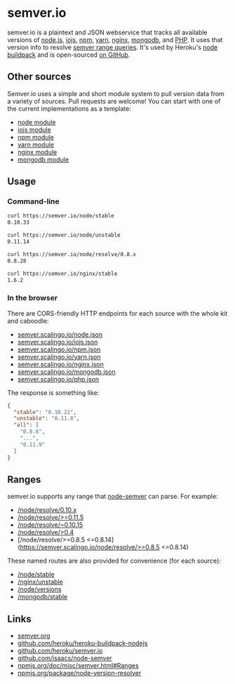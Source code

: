 # semver.io

semver.io is a plaintext and JSON webservice
that tracks all available versions of
[node.js](/node/versions),
[iojs](/iojs/versions),
[npm](/npm/versions),
[yarn](/yarn/versions),
[nginx](/nginx/versions),
[mongodb](/mongodb/versions),
and [PHP](/php/versions).
It uses that version info to resolve
[semver range queries](https://npmjs.org/doc/misc/semver.html#Ranges).
It's used by Heroku's
[node buildpack](https://github.com/heroku/heroku-buildpack-nodejs/blob/5754e60de7b8472d5070c9b713a898d353845c68/bin/compile#L18-22)
and is open-sourced [on GitHub](https://github.com/heroku/semver.io).

## Other sources

Semver.io uses a simple and short module system to pull version data from a variety of sources.
Pull requests are welcome!
You can start with one of the current implementations as a template:

- [node module](https://github.com/heroku/semver.io/blob/master/lib/sources/node.js)
- [iojs module](https://github.com/heroku/semver.io/blob/master/lib/sources/iojs.js)
- [npm module](https://github.com/heroku/semver.io/blob/master/lib/sources/npm.js)
- [yarn module](https://github.com/heroku/semver.io/blob/master/lib/sources/yarn.js)
- [nginx module](https://github.com/heroku/semver.io/blob/master/lib/sources/nginx.js)
- [mongodb module](https://github.com/heroku/semver.io/blob/master/lib/sources/mongodb.js)

## Usage

### Command-line

```sh
curl https://semver.io/node/stable
0.10.33

curl https://semver.io/node/unstable
0.11.14

curl https://semver.io/node/resolve/0.8.x
0.8.28

curl https://semver.io/nginx/stable
1.6.2

```

### In the browser

There are CORS-friendly HTTP endpoints for each source
with the whole kit and caboodle:

- [semver.scalingo.io/node.json](https://semver.scalingo.io/node.json)
- [semver.scalingo.io/iojs.json](https://semver.scalingo.io/iojs.json)
- [semver.scalingo.io/npm.json](https://semver.scalingo.io/npm.json)
- [semver.scalingo.io/yarn.json](https://semver.scalingo.io/yarn.json)
- [semver.scalingo.io/nginx.json](https://semver.scalingo.io/nginx.json)
- [semver.scalingo.io/mongodb.json](https://semver.scalingo.io/mongodb.json)
- [semver.scalingo.io/php.json](https://semver.scalingo.io/php.json)

The response is something like:

```json
{
  "stable": "0.10.22",
  "unstable": "0.11.8",
  "all": [
    "0.8.6",
    "...",
    "0.11.9"
  ]
}
```

## Ranges

semver.io supports any range that [node-semver](https://github.com/isaacs/node-semver) can parse.
For example:

- [/node/resolve/0.10.x](https://semver.scalingo.io/node/resolve/0.10.x)
- [/node/resolve/>=0.11.5](https://semver.scalingo.io/node/resolve/>=0.11.5)
- [/node/resolve/~0.10.15](https://semver.scalingo.io/node/resolve/~0.10.15)
- [/node/resolve/>0.4](https://semver.scalingo.io/node/resolve/>0.4)
- [/node/resolve/>=0.8.5 <=0.8.14](https://semver.scalingo.io/node/resolve/>=0.8.5 <=0.8.14)

These named routes are also provided for convenience (for each source):

- [/node/stable](/node/stable)
- [/nginx/unstable](/nginx/unstable)
- [/node/versions](/node/versions)
- [/mongodb/stable](/mongodb/stable)

## Links

- [semver.org](http://semver.org)
- [github.com/heroku/heroku-buildpack-nodejs](https://github.com/heroku/heroku-buildpack-nodejs#readme)
- [github.com/heroku/semver.io](https://github.com/heroku/semver.io#readme)
- [github.com/isaacs/node-semver](https://github.com/isaacs/node-semver#readme)
- [npmjs.org/doc/misc/semver.html#Ranges](https://npmjs.org/doc/misc/semver.html#Ranges)
- [npmjs.org/package/node-version-resolver](https://npmjs.org/package/node-version-resolver)
